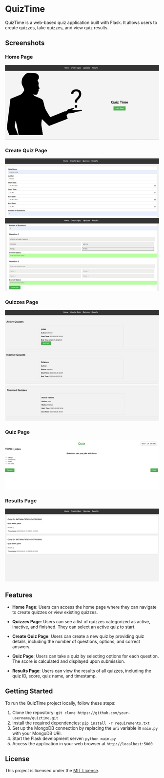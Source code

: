 # QuizTime

QuizTime is a web-based quiz application built with Flask. It allows users to create quizzes, take quizzes, and view quiz results.

## Screenshots

### Home Page
![Home Page](screenshots/home.png)


### Create Quiz Page
![Create Quiz Page](screenshots/create1.png)
![Create Quiz Page](screenshots/create2.png)

### Quizzes Page
![Quizzes Page](screenshots/quizzes.png)
![Quizzes Page](screenshots/quizzes2.png)

### Quiz Page
![Quiz Page](screenshots/quiz.png)

### Results Page
![Results Page](screenshots/results.png)

## Features

- **Home Page**: Users can access the home page where they can navigate to create quizzes or view existing quizzes.

- **Quizzes Page**: Users can see a list of quizzes categorized as active, inactive, and finished. They can select an active quiz to start.

- **Create Quiz Page**: Users can create a new quiz by providing quiz details, including the number of questions, options, and correct answers.

- **Quiz Page**: Users can take a quiz by selecting options for each question. The score is calculated and displayed upon submission.

- **Results Page**: Users can view the results of all quizzes, including the quiz ID, score, quiz name, and timestamp.

## Getting Started

To run the QuizTime project locally, follow these steps:

1. Clone the repository: `git clone https://github.com/your-username/quiztime.git`
2. Install the required dependencies: `pip install -r requirements.txt`
3. Set up the MongoDB connection by replacing the `uri` variable in `main.py` with your MongoDB URI.
4. Start the Flask development server: `python main.py`
5. Access the application in your web browser at `http://localhost:5000`

## License

This project is licensed under the [MIT License](LICENSE).
